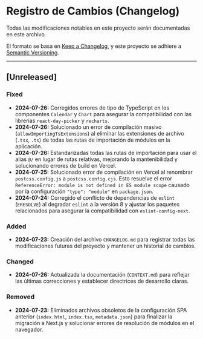 # Registro de Cambios (Changelog)

Todas las modificaciones notables en este proyecto serán documentadas en este archivo.

El formato se basa en [Keep a Changelog](https://keepachangelog.com/en/1.0.0/), y este proyecto se adhiere a [Semantic Versioning](https://semver.org/spec/v2.0.0.html).

---

## [Unreleased]

### Fixed
- **2024-07-26:** Corregidos errores de tipo de TypeScript en los componentes `Calendar` y `Chart` para asegurar la compatibilidad con las librerías `react-day-picker` y `recharts`.
- **2024-07-26:** Solucionado un error de compilación masivo (`allowImportingTsExtensions`) al eliminar las extensiones de archivo (`.tsx`, `.ts`) de todas las rutas de importación de módulos en la aplicación.
- **2024-07-26:** Estandarizadas todas las rutas de importación para usar el alias `@/` en lugar de rutas relativas, mejorando la mantenibilidad y solucionando errores de build en Vercel.
- **2024-07-25:** Solucionado error de compilación en Vercel al renombrar `postcss.config.js` a `postcss.config.cjs`. Esto resuelve el error `ReferenceError: module is not defined in ES module scope` causado por la configuración `"type": "module"` en `package.json`.
- **2024-07-24:** Corregido el conflicto de dependencias de `eslint` (`ERESOLVE`) al degradar `eslint` a la versión 8 y ajustar los paquetes relacionados para asegurar la compatibilidad con `eslint-config-next`.

### Added
- **2024-07-23:** Creación del archivo `CHANGELOG.md` para registrar todas las modificaciones futuras del proyecto y mantener un historial de cambios.

### Changed
- **2024-07-26:** Actualizada la documentación (`CONTEXT.md`) para reflejar las últimas correcciones y establecer directrices de desarrollo claras.

### Removed
- **2024-07-23:** Eliminados archivos obsoletos de la configuración SPA anterior (`index.html`, `index.tsx`, `metadata.json`) para finalizar la migración a Next.js y solucionar errores de resolución de módulos en el navegador.
